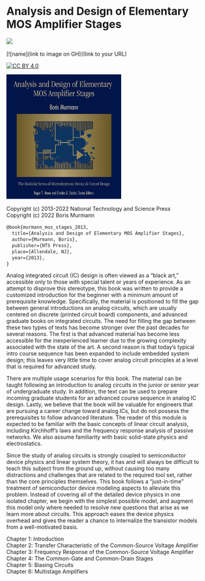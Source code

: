 # Analysis and Design of Elementary MOS Amplifier Stages

[![](https://upload.wikimedia.org/wikipedia/commons/8/87/PDF_file_icon.svg)](https://github.com/bmurmann/Book-on-MOS-stages/blob/3573b49921660eefe0ceb7a369119c6d6ef505a8/book/Analysis%20and%20Design%20of%20Elementary%20MOS%20Amplifier%20Stages.pdf)

[![name](link to image on GH)](link to your URL)

[![CC BY 4.0][cc-by-shield]][cc-by]

[cc-by]: http://creativecommons.org/licenses/by/4.0/
[cc-by-shield]: https://img.shields.io/badge/License-CC%20BY%204.0-lightgrey.svg

<img src="cover.png" width="300" />

Copyright (c) 2013-2022 National Technology and Science Press  
Copyright (c) 2022 Boris Murmann

```
@book{murmann_mos_stages_2013, 
  title={Analysis and Design of Elementary MOS Amplifier Stages}, 
  author={Murmann, Boris}, 
  publisher={NTS Press}, 
  place={Allendale, NJ},
  year={2013},
}
```

Analog integrated circuit (IC) design is often viewed as a “black art,” accessible only to those with special talent or years of experience. As an attempt to disprove
this stereotype, this book was written to provide a customized introduction for the beginner with a minimum amount of prerequisite knowledge. Specifically, the material is positioned to fill the gap between general introductions on analog circuits, which are usually centered on discrete (printed circuit board) components, and advanced graduate books on integrated circuits. The need for filling the gap between these two types of texts has become stronger over the past decades for several reasons. The first is that advanced material has become less accessible for the inexperienced learner due to the growing complexity associated with the state of the art. A second reason is that today’s typical intro course sequence has been expanded to include embedded system design; this leaves very little time to cover analog circuit principles at a level that is required for advanced study.

There are multiple usage scenarios for this book. The material can be taught following an introduction to analog circuits in the junior or senior year of undergraduate study. In addition, the text can be used to prepare incoming graduate students for an advanced course sequence in analog IC design. Lastly, we believe that the book will be valuable for engineers that are pursuing a career change toward analog ICs, but do not possess the prerequisites to follow advanced literature. The reader of this module is expected to be familiar with the basic concepts of linear circuit analysis, including Kirchhoff’s laws and the frequency response analysis of passive networks. We also assume familiarity with basic solid-state physics and electrostatics.  

Since the study of analog circuits is strongly coupled to semiconductor device physics and linear system theory, it has and will always be difficult to teach this subject from the ground up, without causing too many distractions and challenges that are related to the required tool set, rather than the core principles themselves. This book follows a “just-in-time” treatment of semiconductor device modeling aspects to alleviate this problem. Instead of covering all of the detailed device physics in one isolated chapter, we begin with the simplest possible model, and augment this model only where needed to resolve new questions that arise as we learn more about circuits. This approach eases the device physics overhead and gives the reader a chance to internalize the transistor models from a well-motivated basis.

Chapter 1: Introduction  
Chapter 2: Transfer Characteristic of the Common-Source Voltage Amplifier  
Chapter 3: Frequency Response of the Common-Source Voltage Amplifier  
Chapter 4: The Common-Gate and Common-Drain Stages  
Chapter 5: Biasing Circuits  
Chapter 6: Multistage Amplifiers  
